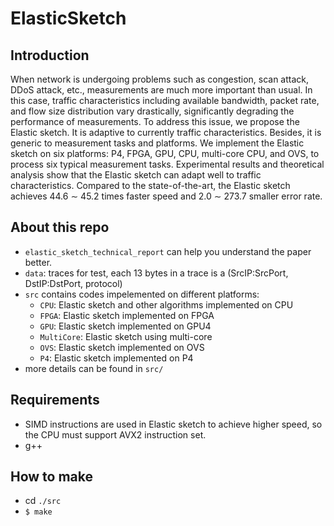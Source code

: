 # ElasticSketch

## Introduction
When network is undergoing problems such as congestion, scan attack, DDoS attack, etc., measurements are much more important than usual. In this case, traffic characteristics including available bandwidth, packet rate, and flow size distribution vary drastically, significantly degrading the performance of measurements. To address this issue, we propose the Elastic sketch. It is adaptive to currently traffic characteristics. Besides, it is generic to measurement tasks and platforms. We implement the Elastic sketch on six platforms: P4, FPGA, GPU, CPU, multi-core CPU, and OVS, to process six typical measurement tasks. Experimental results and theoretical analysis show that the Elastic sketch can adapt well to traffic characteristics. Compared to the state-of-the-art, the Elastic sketch achieves 44.6 ∼ 45.2 times faster speed and 2.0 ∼ 273.7 smaller error rate.

## About this repo
- `elastic_sketch_technical_report` can help you understand the paper better.
- `data`: traces for test, each 13 bytes in a trace is a (SrcIP:SrcPort, DstIP:DstPort, protocol)
- `src` contains codes impelemented on different platforms:
  - `CPU`: Elastic sketch and other algorithms implemented on CPU
  - `FPGA`: Elastic sketch implemented on FPGA
  - `GPU`: Elastic sketch implemented on GPU4
  - `MultiCore`: Elastic sketch using multi-core
  - `OVS`: Elastic sketch implemented on OVS
  - `P4`: Elastic sketch implemented on P4
- more details can be found in `src/`

## Requirements
- SIMD instructions are used in Elastic sketch to achieve higher speed, so the CPU must support AVX2 instruction set.
- g++

## How to make
- cd `./src`
- `$ make`

